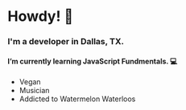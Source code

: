 # Howdy! 🤙

### I'm a developer in Dallas, TX.

#### I’m currently learning **JavaScript Fundmentals**. 💻 

* Vegan
* Musician 
* Addicted to Watermelon Waterloos

